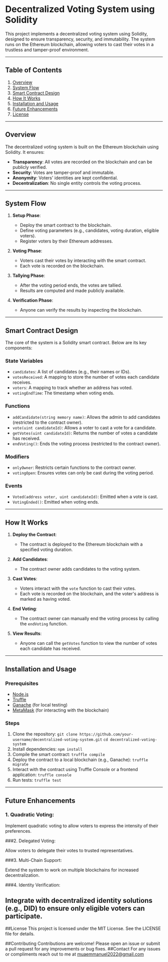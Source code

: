 # Decentralized Voting System using Solidity

This project implements a decentralized voting system using Solidity, designed to ensure transparency, security, and immutability. The system runs on the Ethereum blockchain, allowing voters to cast their votes in a trustless and tamper-proof environment.

---

## Table of Contents
1. [Overview](#overview)
2. [System Flow](#system-flow)
3. [Smart Contract Design](#smart-contract-design)
4. [How It Works](#how-it-works)
5. [Installation and Usage](#installation-and-usage)
6. [Future Enhancements](#future-enhancements)
7. [License](#license)

---

## Overview

The decentralized voting system is built on the Ethereum blockchain using Solidity. It ensures:
- **Transparency**: All votes are recorded on the blockchain and can be publicly verified.
- **Security**: Votes are tamper-proof and immutable.
- **Anonymity**: Voters' identities are kept confidential.
- **Decentralization**: No single entity controls the voting process.

---

## System Flow

1. **Setup Phase**:
   - Deploy the smart contract to the blockchain.
   - Define voting parameters (e.g., candidates, voting duration, eligible voters).
   - Register voters by their Ethereum addresses.

2. **Voting Phase**:
   - Voters cast their votes by interacting with the smart contract.
   - Each vote is recorded on the blockchain.

3. **Tallying Phase**:
   - After the voting period ends, the votes are tallied.
   - Results are computed and made publicly available.

4. **Verification Phase**:
   - Anyone can verify the results by inspecting the blockchain.

---

## Smart Contract Design

The core of the system is a Solidity smart contract. Below are its key components:

### State Variables
- `candidates`: A list of candidates (e.g., their names or IDs).
- `votesReceived`: A mapping to store the number of votes each candidate receives.
- `voters`: A mapping to track whether an address has voted.
- `votingEndTime`: The timestamp when voting ends.

### Functions
- `addCandidate(string memory name)`: Allows the admin to add candidates (restricted to the contract owner).
- `vote(uint candidateId)`: Allows a voter to cast a vote for a candidate.
- `getVotes(uint candidateId)`: Returns the number of votes a candidate has received.
- `endVoting()`: Ends the voting process (restricted to the contract owner).

### Modifiers
- `onlyOwner`: Restricts certain functions to the contract owner.
- `votingOpen`: Ensures votes can only be cast during the voting period.

### Events
- `Voted(address voter, uint candidateId)`: Emitted when a vote is cast.
- `VotingEnded()`: Emitted when voting ends.

---

## How It Works

1. **Deploy the Contract**:
   - The contract is deployed to the Ethereum blockchain with a specified voting duration.

2. **Add Candidates**:
   - The contract owner adds candidates to the voting system.

3. **Cast Votes**:
   - Voters interact with the `vote` function to cast their votes.
   - Each vote is recorded on the blockchain, and the voter's address is marked as having voted.

4. **End Voting**:
   - The contract owner can manually end the voting process by calling the `endVoting` function.

5. **View Results**:
   - Anyone can call the `getVotes` function to view the number of votes each candidate has received.

---

## Installation and Usage

### Prerequisites
- [Node.js](https://nodejs.org/)
- [Truffle](https://trufflesuite.com/)
- [Ganache](https://trufflesuite.com/ganache/) (for local testing)
- [MetaMask](https://metamask.io/) (for interacting with the blockchain)

### Steps
1. Clone the repository:
  `git clone https://github.com/your-username/decentralized-voting-system.git`
   `cd decentralized-voting-system`
2. Install dependencies:
   `npm install`
3. Compile the smart contract:
  `truffle compile`
4. Deploy the contract to a local blockchain (e.g., Ganache):
    `truffle migrate`
5. Interact with the contract using Truffle Console or a frontend application:
  `truffle console`
6. Run tests:
  `truffle test`
---
 ## Future Enhancements
 ### 1. Quadratic Voting:
  
  Implement quadratic voting to allow voters to express the intensity of their preferences.
  
 ###2. Delegated Voting:
  
  Allow voters to delegate their votes to trusted representatives.
  
  ###3. Multi-Chain Support:
  
  Extend the system to work on multiple blockchains for increased decentralization.
  
 ###4. Identity Verification:
  
  Integrate with decentralized identity solutions (e.g., DID) to ensure only eligible voters can participate.
---
##License
This project is licensed under the MIT License. See the LICENSE file for details.

##Contributing
Contributions are welcome! Please open an issue or submit a pull request for any improvements or bug fixes.
##Contact
For any issues or compliments reach out to me at muaemmanuel2022@gmail.com
